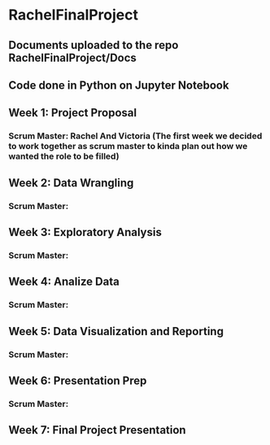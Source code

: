# RachelFinalProject
## Documents uploaded to the repo RachelFinalProject/Docs
## Code done in Python on Jupyter Notebook

## Week 1: Project Proposal
### Scrum Master: Rachel And Victoria (The first week we decided to work together as scrum master to kinda plan out how we wanted the role to be filled)

## Week 2: Data Wrangling
### Scrum Master: 

## Week 3: Exploratory Analysis
### Scrum Master:

## Week 4: Analize Data
### Scrum Master:

## Week 5: Data Visualization and Reporting
### Scrum Master:

## Week 6: Presentation Prep
### Scrum Master:

## Week 7: Final Project Presentation

